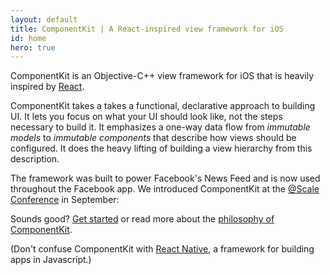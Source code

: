 ```yaml
---
layout: default
title: ComponentKit | A React-inspired view framework for iOS 
id: home
hero: true
---
```


ComponentKit is an Objective-C++ view framework for iOS that is heavily inspired by [React](http://facebook.github.io/react/). 

ComponentKit takes a takes a functional, declarative approach to building UI. It lets you focus on what your UI should look like, not the steps necessary to build it. It emphasizes a one-way data flow from _immutable models_ to _immutable components_ that describe how views should be configured. It does the heavy lifting of building a view hierarchy from this description.

The framework was built to power Facebook's News Feed and is now used throughout the Facebook app. We introduced ComponentKit at the <a href="https://www.facebook.com/atscale2014">@Scale Conference</a> in September:

<div class="video-thumbnail" onclick="asvid=document.getElementById('atscalevideo'); asvid.style.display='block'; this.style.display='none'">
</div>
<div id="atscalevideo" style="display:none">
<iframe style="margin-top: 1em; margin-bottom: 1em;" frameborder="0" allowfullscreen width="100%" height="320" src="https://www.youtube.com/embed/mLSeEoC6GjU?start=1494&modestbranding=1&autoplay=1"></iframe>
</div>

Sounds good? [Get started](/docs/getting-started.html) or read more about the [philosophy of ComponentKit](/docs/philosophy.html).

(Don't confuse ComponentKit with [React Native](https://code.facebook.com/videos/786462671439502/react-js-conf-2015-keynote-introducing-react-native-/), a framework for building apps in Javascript.)
